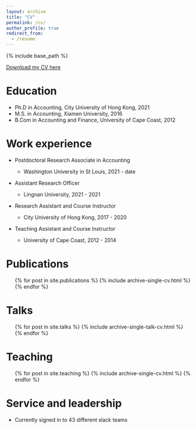 ```yaml
---
layout: archive
title: "CV"
permalink: /cv/
author_profile: true
redirect_from:
  - /resume
---
```


{% include base_path %}

[Download my CV here](https://github.com/bggodigbe/bggodigbe.github.io/files/BrightGG_vitae.pdf)

Education
======
* Ph.D in Accounting, City University of Hong Kong, 2021
* M.S. in Accounting, Xiamen University, 2016
* B.Com in Accounting and Finance, University of Cape Coast, 2012

Work experience
======
* Postdoctoral Research Associate in Accounting
  * Washington University in St Louis, 2021 - date

* Assistant Research Officer
  * Lingnan University, 2021 - 2021

* Research Assistant and Course Instructor
  * City University of Hong Kong, 2017 - 2020
    
* Teaching Assistant and Course Instructor
  * University of Cape Coast, 2012 - 2014
    

Publications
======
  <ul>{% for post in site.publications %}
    {% include archive-single-cv.html %}
  {% endfor %}</ul>
  
Talks
======
  <ul>{% for post in site.talks %}
    {% include archive-single-talk-cv.html %}
  {% endfor %}</ul>
  
Teaching
======
  <ul>{% for post in site.teaching %}
    {% include archive-single-cv.html %}
  {% endfor %}</ul>
  
Service and leadership
======
* Currently signed in to 43 different slack teams
